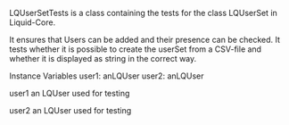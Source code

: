 LQUserSetTests is a class containing the tests for the class LQUserSet in Liquid-Core.

It ensures that Users can be added and their presence can be checked.
It tests whether it is possible to create the userSet from a CSV-file and whether it is displayed as string in the correct way.

Instance Variables
	user1:		anLQUser
	user2:		anLQUser

user1
	an LQUser used for testing

user2
	an LQUser used for testing
